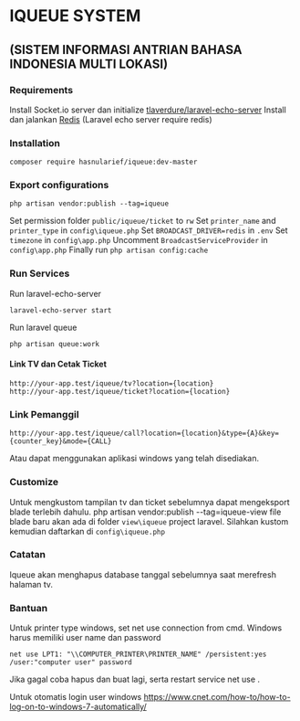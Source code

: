 # IQUEUE SYSTEM 
## (SISTEM INFORMASI ANTRIAN BAHASA INDONESIA MULTI LOKASI)

### Requirements
Install Socket.io server dan initialize [tlaverdure/laravel-echo-server](https://github.com/tlaverdure/laravel-echo-server)
Install dan jalankan [Redis](https://redis.io/) (Laravel echo server require redis)

### Installation
```shell
composer require hasnularief/iqueue:dev-master
```
### Export configurations
``` shell
php artisan vendor:publish --tag=iqueue
```
Set permission folder `public/iqueue/ticket` to `rw`
Set `printer_name` and `printer_type` in `config\iqueue.php`
Set `BROADCAST_DRIVER=redis` in `.env`
Set `timezone` in `config\app.php`
Uncomment `BroadcastServiceProvider` in `config\app.php`
Finally run `php artisan config:cache`

### Run Services
Run laravel-echo-server
```shell
laravel-echo-server start
```
Run laravel queue
```shell
php artisan queue:work
```

#### Link TV dan Cetak Ticket
    http://your-app.test/iqueue/tv?location={location}
    http://your-app.test/iqueue/ticket?location={location}

### Link Pemanggil
    http://your-app.test/iqueue/call?location={location}&type={A}&key={counter_key}&mode={CALL}
Atau dapat menggunakan aplikasi windows yang telah disediakan.

### Customize
Untuk mengkustom tampilan tv dan ticket sebelumnya dapat mengeksport blade terlebih dahulu.
    php artisan vendor:publish --tag=iqueue-view
file blade baru akan ada di folder `view\iqueue` project laravel. Silahkan kustom kemudian daftarkan di `config\iqueue.php`

### Catatan
Iqueue akan menghapus database tanggal sebelumnya saat merefresh halaman tv.

### Bantuan
Untuk printer type windows, set net use connection from cmd. Windows harus memiliki user name dan password
```` shell
net use LPT1: "\\COMPUTER_PRINTER\PRINTER_NAME" /persistent:yes /user:"computer user" password
````
Jika gagal coba hapus dan buat lagi, serta restart service net use .

Untuk otomatis login user windows
https://www.cnet.com/how-to/how-to-log-on-to-windows-7-automatically/